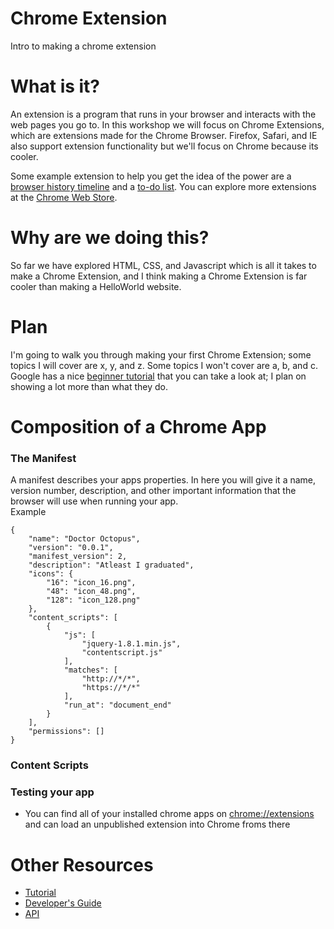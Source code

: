 Chrome Extension
===============

Intro to making a chrome extension

What is it?
============

An extension is a program that runs in your browser and interacts with the web pages you go to. In this workshop we will focus on Chrome Extensions, which are extensions made for the Chrome Browser. Firefox, Safari, and IE also support extension functionality but we'll focus on Chrome because its cooler.  

Some example extension to help you get the idea of the power are a [browser history timeline](https://chrome.google.com/webstore/detail/history-timeline/gjhpcfomcckgcaniehfgakaddjgncpeb) and a [to-do list](https://chrome.google.com/webstore/detail/todoist-to-do-list-and-ta/fnibmbcdeepaahjmddiihohjanlimlmj/related). You can explore more extensions at the [Chrome Web Store](https://chrome.google.com/webstore/category/apps). 


Why are we doing this?
======================

So far we have explored HTML, CSS, and Javascript which is all it takes to make a Chrome Extension, and I think making a Chrome Extension is far cooler than making a HelloWorld website.

Plan
====

I'm going to walk you through making your first Chrome Extension; some topics I will cover are x, y, and z. Some topics I won't cover are a, b, and c. Google has a nice [beginner tutorial](http://developer.chrome.com/extensions/getstarted.html) that you can take a look at; I plan on showing a lot more than what they do. 

Composition of a Chrome App
============================

### The Manifest
A manifest describes your apps properties. In here you will give it a name, version number, description, and other important information that the browser will use when running your app.  
Example
```
{
    "name": "Doctor Octopus",
    "version": "0.0.1",
    "manifest_version": 2,
    "description": "Atleast I graduated",
    "icons": {
        "16": "icon_16.png",
        "48": "icon_48.png",
        "128": "icon_128.png"
    },
    "content_scripts": [
        {
            "js": [
                "jquery-1.8.1.min.js",
                "contentscript.js"
            ],
            "matches": [
                "http://*/*",
                "https://*/*"
            ],
            "run_at": "document_end"
        }
    ],
    "permissions": []
}
```

### Content Scripts

### Testing your app
* You can find all of your installed chrome apps on [chrome://extensions](chrome://extensions/) and can load an unpublished extension into Chrome froms there


Other Resources
================

* [Tutorial](http://developer.chrome.com/extensions/getstarted.html)
* [Developer's Guide](http://developer.chrome.com/extensions/devguide.html)
* [API](http://developer.chrome.com/extensions/api_index.html)

